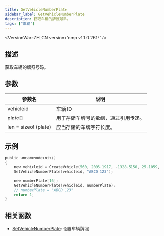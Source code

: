 ```yaml
---
title: GetVehicleNumberPlate
sidebar_label: GetVehicleNumberPlate
description: 获取车辆的牌照号码。
tags: ["车辆"]
---
```


<VersionWarnZH_CN version='omp v1.1.0.2612' />

## 描述

获取车辆的牌照号码。

## 参数

| 参数名               | 说明                                 |
| -------------------- | ------------------------------------ |
| vehicleid            | 车辆 ID                              |
| plate[]              | 用于存储车牌号的数组，通过引用传递。 |
| len = sizeof (plate) | 应当存储的车牌字符长度。             |

## 示例

```c
public OnGameModeInit()
{
    new vehicleid = CreateVehicle(560, 2096.1917, -1328.5150, 25.1059, 0.0000, 6, 0, 100);
    SetVehicleNumberPlate(vehicleid, "ABCD 123");

    new numberPlate[16];
    GetVehicleNumberPlate(vehicleid, numberPlate);
    // numberPlate = "ABCD 123"
    return 1;
}
```

## 相关函数

- [SetVehicleNumberPlate](SetVehicleNumberPlate): 设置车辆牌照
